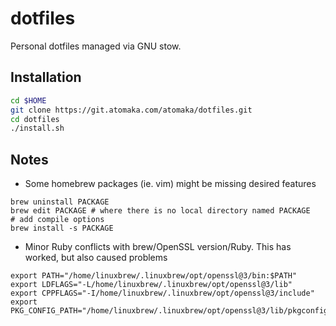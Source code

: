 # dotfiles

Personal dotfiles managed via GNU stow.

## Installation

```bash
cd $HOME
git clone https://git.atomaka.com/atomaka/dotfiles.git
cd dotfiles
./install.sh
```

## Notes

* Some homebrew packages (ie. vim) might be missing desired features

```
brew uninstall PACKAGE
brew edit PACKAGE # where there is no local directory named PACKAGE
# add compile options
brew install -s PACKAGE
```

* Minor Ruby conflicts with brew/OpenSSL version/Ruby. This has worked, but also
  caused problems

```
export PATH="/home/linuxbrew/.linuxbrew/opt/openssl@3/bin:$PATH"
export LDFLAGS="-L/home/linuxbrew/.linuxbrew/opt/openssl@3/lib"
export CPPFLAGS="-I/home/linuxbrew/.linuxbrew/opt/openssl@3/include"
export PKG_CONFIG_PATH="/home/linuxbrew/.linuxbrew/opt/openssl@3/lib/pkgconfig"
```
